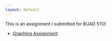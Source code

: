```yaml
---
layout: default
---
```


This is an assignment I submitted for BUAD 5112:
- [Graphing Assignment](/Folder1/index.md)
